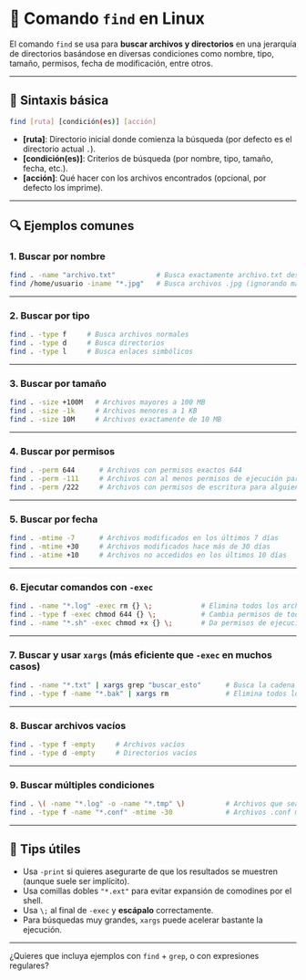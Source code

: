 
# 🧭 Comando `find` en Linux

El comando `find` se usa para **buscar archivos y directorios** en una jerarquía de directorios basándose en diversas condiciones como nombre, tipo, tamaño, permisos, fecha de modificación, entre otros.

---

## 🧩 Sintaxis básica

```bash
find [ruta] [condición(es)] [acción]
```

- **[ruta]**: Directorio inicial donde comienza la búsqueda (por defecto es el directorio actual `.`).
- **[condición(es)]**: Criterios de búsqueda (por nombre, tipo, tamaño, fecha, etc.).
- **[acción]**: Qué hacer con los archivos encontrados (opcional, por defecto los imprime).

---

## 🔍 Ejemplos comunes

### 1. Buscar por nombre

```bash
find . -name "archivo.txt"          # Busca exactamente archivo.txt desde el directorio actual
find /home/usuario -iname "*.jpg"   # Busca archivos .jpg (ignorando mayúsculas/minúsculas)
```

---

### 2. Buscar por tipo

```bash
find . -type f     # Busca archivos normales
find . -type d     # Busca directorios
find . -type l     # Busca enlaces simbólicos
```

---

### 3. Buscar por tamaño

```bash
find . -size +100M   # Archivos mayores a 100 MB
find . -size -1k     # Archivos menores a 1 KB
find . -size 10M     # Archivos exactamente de 10 MB
```

---

### 4. Buscar por permisos

```bash
find . -perm 644      # Archivos con permisos exactos 644
find . -perm -111     # Archivos con al menos permisos de ejecución para todos
find . -perm /222     # Archivos con permisos de escritura para alguien (usuario, grupo o resto)
```

---

### 5. Buscar por fecha

```bash
find . -mtime -7      # Archivos modificados en los últimos 7 días
find . -mtime +30     # Archivos modificados hace más de 30 días
find . -atime +10     # Archivos no accedidos en los últimos 10 días
```

---

### 6. Ejecutar comandos con `-exec`

```bash
find . -name "*.log" -exec rm {} \;            # Elimina todos los archivos .log encontrados
find . -type f -exec chmod 644 {} \;           # Cambia permisos de todos los archivos a 644
find . -name "*.sh" -exec chmod +x {} \;       # Da permisos de ejecución a todos los .sh
```

---

### 7. Buscar y usar `xargs` (más eficiente que `-exec` en muchos casos)

```bash
find . -name "*.txt" | xargs grep "buscar_esto"      # Busca la cadena "buscar_esto" en todos los .txt
find . -type f -name "*.bak" | xargs rm              # Elimina todos los archivos .bak encontrados
```

---

### 8. Buscar archivos vacíos

```bash
find . -type f -empty     # Archivos vacíos
find . -type d -empty     # Directorios vacíos
```

---

### 9. Buscar múltiples condiciones

```bash
find . \( -name "*.log" -o -name "*.tmp" \)          # Archivos que sean .log o .tmp
find . -type f -name "*.conf" -mtime -30             # Archivos .conf modificados en los últimos 30 días
```

---

## 🧠 Tips útiles

- Usa `-print` si quieres asegurarte de que los resultados se muestren (aunque suele ser implícito).
- Usa comillas dobles `"*.ext"` para evitar expansión de comodines por el shell.
- Usa `\;` al final de `-exec` y **escápalo** correctamente.
- Para búsquedas muy grandes, `xargs` puede acelerar bastante la ejecución.

---

¿Quieres que incluya ejemplos con `find` + `grep`, o con expresiones regulares?
